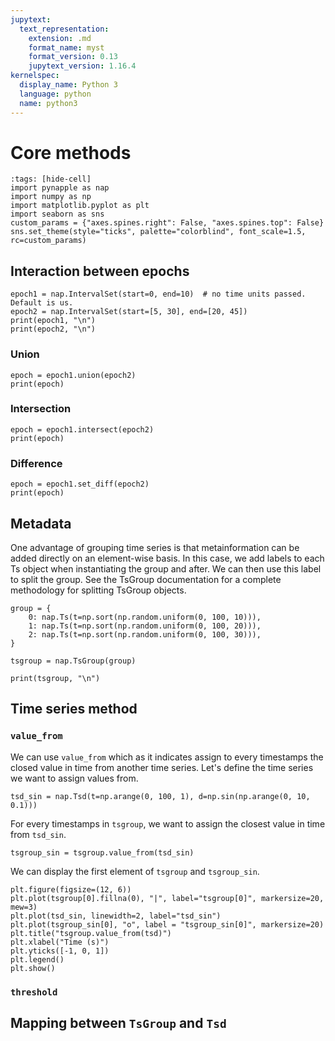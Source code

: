 ```yaml
---
jupytext:
  text_representation:
    extension: .md
    format_name: myst
    format_version: 0.13
    jupytext_version: 1.16.4
kernelspec:
  display_name: Python 3
  language: python
  name: python3
---
```


# Core methods

```{code-cell} ipython3
:tags: [hide-cell]
import pynapple as nap
import numpy as np
import matplotlib.pyplot as plt
import seaborn as sns
custom_params = {"axes.spines.right": False, "axes.spines.top": False}
sns.set_theme(style="ticks", palette="colorblind", font_scale=1.5, rc=custom_params)
```

## Interaction between epochs 

```{code-cell} ipython3
epoch1 = nap.IntervalSet(start=0, end=10)  # no time units passed. Default is us.
epoch2 = nap.IntervalSet(start=[5, 30], end=[20, 45])
print(epoch1, "\n")
print(epoch2, "\n")
```

### Union

```{code-cell} ipython3
epoch = epoch1.union(epoch2)
print(epoch)
```

### Intersection

```{code-cell} ipython3
epoch = epoch1.intersect(epoch2)
print(epoch)
```

### Difference

```{code-cell} ipython3
epoch = epoch1.set_diff(epoch2)
print(epoch)
```

## Metadata

One advantage of grouping time series is that metainformation 
can be added directly on an element-wise basis. 
In this case, we add labels to each Ts object when instantiating the group and after. 
We can then use this label to split the group. 
See the TsGroup documentation for a complete methodology for splitting TsGroup objects.

```{code-cell} ipython3
group = {
    0: nap.Ts(t=np.sort(np.random.uniform(0, 100, 10))),
    1: nap.Ts(t=np.sort(np.random.uniform(0, 100, 20))),
    2: nap.Ts(t=np.sort(np.random.uniform(0, 100, 30))),
}

tsgroup = nap.TsGroup(group)

print(tsgroup, "\n")

```

## Time series method

### `value_from`

We can use `value_from` which as it indicates assign to every timestamps 
the closed value in time from another time series. Let's define the time series we want to assign values from.

```{code-cell} ipython3
tsd_sin = nap.Tsd(t=np.arange(0, 100, 1), d=np.sin(np.arange(0, 10, 0.1)))
```

For every timestamps in `tsgroup`, we want to assign the closest value in time from `tsd_sin`.

```{code-cell} ipython3
tsgroup_sin = tsgroup.value_from(tsd_sin)
```

We can display the first element of `tsgroup` and `tsgroup_sin`.

```{code-cell} ipython3
plt.figure(figsize=(12, 6))
plt.plot(tsgroup[0].fillna(0), "|", label="tsgroup[0]", markersize=20, mew=3)
plt.plot(tsd_sin, linewidth=2, label="tsd_sin")
plt.plot(tsgroup_sin[0], "o", label = "tsgroup_sin[0]", markersize=20)
plt.title("tsgroup.value_from(tsd)")
plt.xlabel("Time (s)")
plt.yticks([-1, 0, 1])
plt.legend()
plt.show()
```

### `threshold`


## Mapping between `TsGroup` and `Tsd`